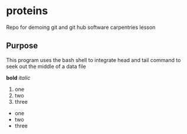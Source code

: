 # proteins
Repo for demoing git and git hub software carpentries lesson
## Purpose 

This program uses the bash shell to integrate head and tail command to seek out the middle of a data file

**bold**
*italic*
1. one
2. two
3. three

* one
* two
* three
